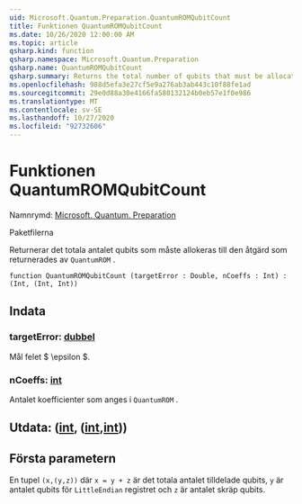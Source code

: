 ```yaml
---
uid: Microsoft.Quantum.Preparation.QuantumROMQubitCount
title: Funktionen QuantumROMQubitCount
ms.date: 10/26/2020 12:00:00 AM
ms.topic: article
qsharp.kind: function
qsharp.namespace: Microsoft.Quantum.Preparation
qsharp.name: QuantumROMQubitCount
qsharp.summary: Returns the total number of qubits that must be allocated to the operation returned by `QuantumROM`.
ms.openlocfilehash: 988d5efa3e27cf5e9a276ab3ab443c10f88fe1ad
ms.sourcegitcommit: 29e0d88a30e4166fa580132124b0eb57e1f0e986
ms.translationtype: MT
ms.contentlocale: sv-SE
ms.lasthandoff: 10/27/2020
ms.locfileid: "92732606"
---
```

# <a name="quantumromqubitcount-function"></a>Funktionen QuantumROMQubitCount

Namnrymd: [Microsoft. Quantum. Preparation](xref:Microsoft.Quantum.Preparation)

Paketfilerna [](https://nuget.org/packages/)


Returnerar det totala antalet qubits som måste allokeras till den åtgärd som returnerades av `QuantumROM` .

```qsharp
function QuantumROMQubitCount (targetError : Double, nCoeffs : Int) : (Int, (Int, Int))
```


## <a name="input"></a>Indata

### <a name="targeterror--double"></a>targetError: [dubbel](xref:microsoft.quantum.lang-ref.double)

Mål felet $ \epsilon $.


### <a name="ncoeffs--int"></a>nCoeffs: [int](xref:microsoft.quantum.lang-ref.int)

Antalet koefficienter som anges i `QuantumROM` .



## <a name="output--intintint"></a>Utdata: ([int](xref:microsoft.quantum.lang-ref.int), ([int](xref:microsoft.quantum.lang-ref.int),[int](xref:microsoft.quantum.lang-ref.int)))

## <a name="first-parameter"></a>Första parametern

En tupel `(x,(y,z))` där `x = y + z` är det totala antalet tilldelade qubits, `y` är antalet qubits för `LittleEndian` registret och `z` är antalet skräp qubits.